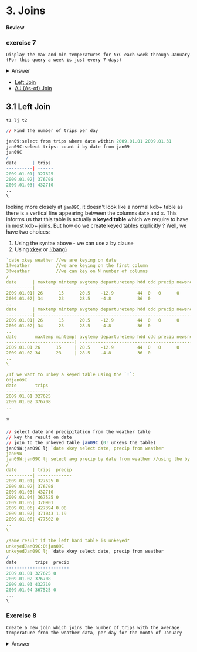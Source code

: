 # 3. Joins

#### Review
### exercise 7
`Display the max and min temperatures for NYC each week through January (For this query a week is just every 7 days)`

<details>
  <summary>Answer</summary>

<pre><code>/o
tables [ ]
cols weather
select max maxtemp, min mintemp by 7 xbar date from weather
//alternative way- select max maxtemp, min mintemp by date.week from weather
/
`smalltrips`trips`weather
`date`maxtemp`mintemp`avgtemp`departuretemp`hdd`cdd`precip`newsnow`snowdepth
date      | maxtemp mintemp
----------| ---------------
2008.12.27| 34      15     
2009.01.03| 43      25     
2009.01.10| 41      9      
2009.01.17| 47      6      
2009.01.24| 46      13     
2009.01.31| 27      20
\
</code></pre>

</details>

- [Left Join](https://code.kx.com/q/ref/lj/)
- [AJ (As-of) Join](https://code.kx.com/q/ref/aj/)

## 3.1 Left Join

`t1 lj t2`

```q
// Find the number of trips per day

jan09:select from trips where date within 2009.01.01 2009.01.31
jan09C:select trips: count i by date from jan09
jan09C
/
date      | trips 
----------| ------
2009.01.01| 327625
2009.01.02| 376708
2009.01.03| 432710
..
\
```

looking more closely at `jan09C`, it doesn't look like a normal kdb+ table as there is a vertical line appearing between the columns `date` and `x`. This informs us that this table is actually a **keyed table** which we require to have in most kdb+ joins. But how do we create keyed tables explicitly ? Well, we have two choices:

1. Using the syntax above - we can use a by clause
2. Using [xkey](https://code.kx.com/q/ref/keys/#xkey) or [!(bang)](https://code.kx.com/q/ref/enkey/)

```q
`date xkey weather //we are keying on date 
1!weather          //we are keying on the first column 
3!weather          //we can key on N number of columns
/
date      | maxtemp mintemp avgtemp departuretemp hdd cdd precip newsnow snow..
----------| -----------------------------------------------------------------..
2009.01.01| 26      15      20.5    -12.9         44  0   0      0       0   ..
2009.01.02| 34      23      28.5    -4.8          36  0                  0   ..
..
date      | maxtemp mintemp avgtemp departuretemp hdd cdd precip newsnow snow..
----------| -----------------------------------------------------------------..
2009.01.01| 26      15      20.5    -12.9         44  0   0      0       0   ..
2009.01.02| 34      23      28.5    -4.8          36  0                  0   ..
..
date       maxtemp mintemp| avgtemp departuretemp hdd cdd precip newsnow snow..
--------------------------| -------------------------------------------------..
2009.01.01 26      15     | 20.5    -12.9         44  0   0      0       0   ..
2009.01.02 34      23     | 28.5    -4.8          36  0                  0   ..
..
\

/If we want to unkey a keyed table using the `!`:
0!jan09C
date       trips 
-----------------
2009.01.01 327625
2009.01.02 376708
..
```

⭐️
```q
// select date and precipitation from the weather table
// key the result on date
// join to the unkeyed table jan09C (0! unkeys the table)
jan09W:jan09C lj `date xkey select date, precip from weather 
jan09W
jan09W:jan09C lj select avg precip by date from weather //using the by clause to key
/
date      | trips  precip
----------| -------------
2009.01.01| 327625 0     
2009.01.02| 376708       
2009.01.03| 432710       
2009.01.04| 367525 0     
2009.01.05| 370901       
2009.01.06| 427394 0.08  
2009.01.07| 371043 1.19  
2009.01.08| 477502 0
..
\

/same result if the left hand table is unkeyed?
unkeyedJan09C:0!jan09C
unkeyedJan09C lj `date xkey select date, precip from weather
/
date       trips  precip
------------------------
2009.01.01 327625 0     
2009.01.02 376708       
2009.01.03 432710       
2009.01.04 367525 0
...
\
```

### Exercise 8
`Create a new join which joins the number of trips with the average temperature from the weather data, per day for the month of January`

<details>
  <summary>Answer</summary>

<pre><code>/o
tables []
cols weather
cols trips
jan09C
jan09C lj `date xkey select date, avgtemp from weather
/
`jan09`jan09C`jan09W`smalltrips`trips`unkeyedJan09C`weather
`date`maxtemp`mintemp`avgtemp`departuretemp`hdd`cdd`precip`newsnow`snowdepth
`date`date`month`vendor`pickup_time`dropoff_time`duration`passengers`distance..
date      | trips 
----------| ------
2009.01.01| 327625
2009.01.02| 376708
2009.01.03| 432710
..
date      | trips  avgtemp
----------| --------------
2009.01.01| 327625 20.5   
2009.01.02| 376708 28.5   
2009.01.03| 432710 33.5   
..
\
</code></pre>

</details>

